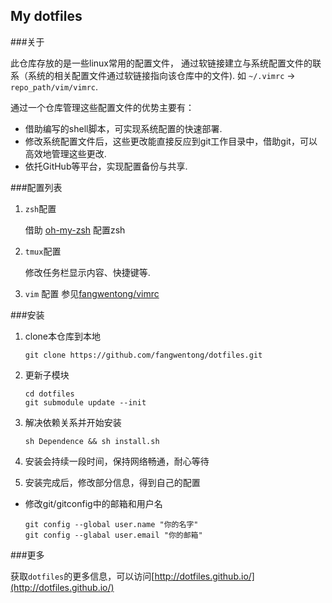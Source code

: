 My dotfiles
---

###关于

此仓库存放的是一些linux常用的配置文件，
通过软链接建立与系统配置文件的联系（系统的相关配置文件通过软链接指向该仓库中的文件).
如 `~/.vimrc` ->  `repo_path/vim/vimrc`.

通过一个仓库管理这些配置文件的优势主要有：

- 借助编写的shell脚本，可实现系统配置的快速部署.
- 修改系统配置文件后，这些更改能直接反应到git工作目录中，借助git，可以高效地管理这些更改.
- 依托GitHub等平台，实现配置备份与共享.


###配置列表

1. `zsh`配置

    借助 [oh-my-zsh](https://github.com/robbyrussell/oh-my-zsh) 配置zsh

2. `tmux`配置

    修改任务栏显示内容、快捷键等.

3. `vim` 配置
    参见[fangwentong/vimrc](https://github.com/fangwentong/vimrc)

###安装

1. clone本仓库到本地

    ```
    git clone https://github.com/fangwentong/dotfiles.git
    ```

2. 更新子模块

    ```
    cd dotfiles
    git submodule update --init
    ```

3. 解决依赖关系并开始安装

    ```
    sh Dependence && sh install.sh
    ```

4. 安装会持续一段时间，保持网络畅通，耐心等待

5. 安装完成后，修改部分信息，得到自己的配置
  - 修改git/gitconfig中的邮箱和用户名

    ```
    git config --global user.name "你的名字"
    git config --glabal user.email "你的邮箱"
    ```

###更多

获取`dotfiles`的更多信息，可以访问[http://dotfiles.github.io/](http://dotfiles.github.io/)
